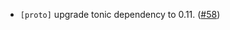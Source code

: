 - `[proto]` upgrade tonic dependency to 0.11.
  ([\#58](https://github.com/cometbft/cometbft-rs/issues/58))
